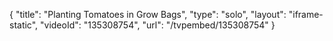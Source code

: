 {
    "title": "Planting Tomatoes in Grow Bags",
    "type": "solo",
    "layout": "iframe-static",
    "videoId": "135308754",
    "url": "\/tvpembed\/135308754"
}
